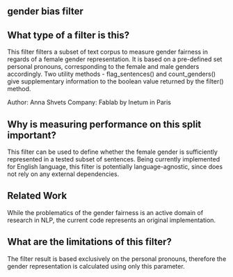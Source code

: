 ## gender bias filter

## What type of a filter is this?

This filter filters a subset of text corpus to measure gender fairness in regards of a female gender representation.
It is based on a pre-defined set personal pronouns, corresponding to the female and male genders accordingly.
Two utility methods - flag_sentences() and count_genders() give supplementary information to the boolean value returned by the filter() method.

Author: Anna Shvets
Company: Fablab by Inetum in Paris

## Why is measuring performance on this split important?
This filter can be used to define whether the female gender is sufficiently represented in a tested subset of sentences.
Being currently implemented for English language, this filter is potentially language-agnostic, since does not rely on any external dependencies.

## Related Work
While the problematics of the gender fairness is an active domain of research in NLP, the current code represents an original implementation.

## What are the limitations of this filter?
The filter result is based exclusively on the personal pronouns, therefore the gender representation is calculated using only this parameter.